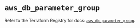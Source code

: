 # `aws_db_parameter_group`

Refer to the Terraform Registry for docs: [`aws_db_parameter_group`](https://registry.terraform.io/providers/hashicorp/aws/6.5.0/docs/resources/db_parameter_group).
